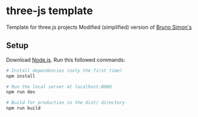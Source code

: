 # three-js template
Template for three.js projects
Modified (simplified) version of [Bruno Simon's](https://github.com/brunosimon/threejs-template-complex)

## Setup
Download [Node.js](https://nodejs.org/en/download/).
Run this followed commands:

``` bash
# Install dependencies (only the first time)
npm install

# Run the local server at localhost:8080
npm run dev

# Build for production in the dist/ directory
npm run build
```

